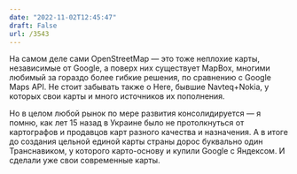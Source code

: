 ```yaml
---
date: "2022-11-02T12:45:47"
draft: False
url: /3543
---
```


На самом деле сами OpenStreetMap — это тоже неплохие карты, независимые от Google, а поверх них существует MapBox, многими любимый за гораздо более гибкие решения, по сравнению с Google Maps API. Не стоит забывать также о Here, бывшие Navteq+Nokia, у которых свои карты и много источников их пополнения. 

Но в целом любой рынок по мере развития консолидируется — я помню, как лет 15 назад в Украине было не протолкнуться от картографов и продавцов карт разного качества и назначения. А в итоге до создания цельной единой карты страны дорос буквально один Транснавиком, у которого карто-основу и купили Google с Яндексом. И сделали уже свои современные карты.
